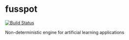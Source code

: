 # fusspot

[![Build Status](https://travis-ci.org/sdesalas/fusspot.svg?branch=master)](https://travis-ci.org/sdesalas/fusspot)

Non-deterministic engine for artificial learning applications
